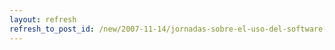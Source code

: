 ```yaml
---
layout: refresh
refresh_to_post_id: /new/2007-11-14/jornadas-sobre-el-uso-del-software-libre-y-la-incorporacin-de-las-tic-en-las-empresas.html
---
```


